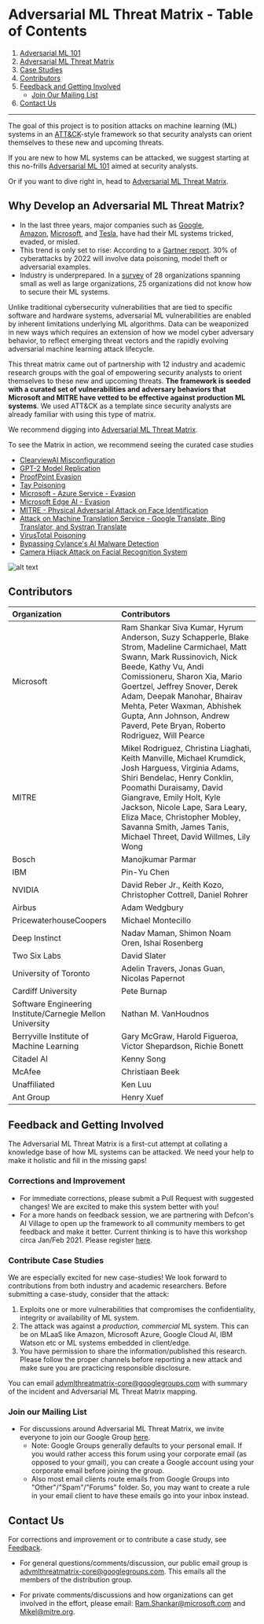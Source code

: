 # Adversarial ML Threat Matrix - Table of Contents
1. [Adversarial ML 101](/pages/adversarial-ml-101.md#adversarial-machine-learning-101)
2. [Adversarial ML Threat Matrix](pages/adversarial-ml-threat-matrix.md#adversarial-ml-threat-matrix)
3. [Case Studies](/pages/case-studies-page.md#case-studies-page)
4. [Contributors](#contributors)
5. [Feedback and Getting Involved](#feedback-and-getting-involved)
    - [Join Our Mailing List](#join-our-mailing-list)
6. [Contact Us](#contact-us)
---- 

The goal of this project is to position attacks on machine learning (ML) systems in an [ATT&CK](https://attack.mitre.org/)-style framework so that security analysts can orient themselves
to these new and upcoming threats.

If you are new to how ML systems can be attacked, we suggest starting at this no-frills [Adversarial ML 101](/pages/adversarial-ml-101.md#adversarial-machine-learning-101) aimed at security analysts. 

Or if you want to dive right in, head to [Adversarial ML Threat Matrix](/pages/adversarial-ml-threat-matrix.md#adversarial-ml-threat-matrix).

## Why Develop an Adversarial ML Threat Matrix? 
-   In the last three years, major companies such as [Google](https://www.zdnet.com/article/googles-best-image-recognition-system-flummoxed-by-fakes/), [Amazon](https://www.fastcompany.com/90240975/alexa-can-be-hacked-by-chirping-birds), [Microsoft](https://www.theguardian.com/technology/2016/mar/24/tay-microsofts-ai-chatbot-gets-a-crash-course-in-racism-from-twitter), and [Tesla](https://spectrum.ieee.org/cars-that-think/transportation/self-driving/three-small-stickers-on-road-can-steer-tesla-autopilot-into-oncoming-lane), have had their ML systems tricked, evaded, or misled.
-   This trend is only set to rise: According to a [Gartner report](https://www.gartner.com/doc/3939991). 30% of cyberattacks by 2022 will involve data poisoning, model     theft or adversarial examples.
-   Industry is underprepared. In a [survey](https://arxiv.org/pdf/2002.05646.pdf) of 28 organizations spanning small as well as large organizations, 25           organizations did not know how to secure their ML systems.

Unlike traditional cybersecurity vulnerabilities that are tied to specific software and hardware systems, adversarial ML vulnerabilities are enabled by inherent limitations underlying ML algorithms. Data can be weaponized in new ways which requires an extension of how we model cyber adversary behavior, to reflect emerging threat vectors and the rapidly evolving adversarial machine learning attack lifecycle.

This threat matrix came out of partnership with 12 industry and academic research groups with the goal of empowering security analysts to orient themselves to these new and upcoming threats. **The framework is seeded with a curated set of vulnerabilities and adversary behaviors that Microsoft and MITRE have vetted to be effective against production ML systems**. We used ATT&CK as a template since security analysts are already familiar with using this type of matrix. 

We recommend digging into [Adversarial ML Threat Matrix](/pages/adversarial-ml-threat-matrix.md#adversarial-ml-threat-matrix). 

To see the Matrix in action, we recommend seeing the curated case studies

  - [ClearviewAI Misconfiguration](/pages/case-studies-page.md#clearviewai-misconfiguration)
  - [GPT-2 Model Replication](/pages/case-studies-page.md#gpt-2-model-replication)
  - [ProofPoint Evasion](/pages/case-studies-page.md#proofpoint-evasion)
  - [Tay Poisoning](/pages/case-studies-page.md#tay-poisoning)
  - [Microsoft - Azure Service - Evasion](/pages/case-studies-page.md#microsoft---azure-service)
  - [Microsoft Edge AI - Evasion](/pages/case-studies-page.md#microsoft---edge-ai)
  - [MITRE - Physical Adversarial Attack on Face Identification](/pages/case-studies-page.md#mitre---physical-adversarial-attack-on-face-identification)
  - [Attack on Machine Translation Service - Google Translate, Bing Translator, and Systran Translate](/pages/case-studies-page.md#attack-on-machine-translation-service---google-translate-bing-translator-and-systran-translate)
  - [VirusTotal Poisoning](/pages/case-studies-page.md#virustotal-poisoning)
  - [Bypassing Cylance's AI Malware Detection](/pages/case-studies-page.md#bypassing-cylances-ai-malware-detection)
  - [Camera Hijack Attack on Facial Recognition System](/pages/case-studies-page.md#camera-hijack-attack-on-facial-recognition-system)


![alt text](images/AdvMLThreatMatrix.jpg)




## Contributors

| **Organization**    | **Contributors**    |
| :---                | :---                |
| Microsoft           | Ram Shankar Siva Kumar, Hyrum Anderson, Suzy Schapperle, Blake Strom, Madeline Carmichael, Matt Swann, Mark Russinovich, Nick Beede, Kathy Vu, Andi Comissioneru, Sharon Xia, Mario Goertzel, Jeffrey Snover, Derek Adam, Deepak Manohar, Bhairav Mehta, Peter Waxman, Abhishek Gupta, Ann Johnson, Andrew Paverd, Pete Bryan, Roberto Rodriguez, Will Pearce  |
| MITRE               | Mikel Rodriguez, Christina Liaghati, Keith Manville, Michael Krumdick, Josh Harguess, Virginia Adams, Shiri Bendelac, Henry Conklin, Poomathi Duraisamy, David Giangrave, Emily Holt, Kyle Jackson, Nicole Lape, Sara Leary, Eliza Mace, Christopher Mobley, Savanna Smith, James Tanis, Michael Threet, David Willmes, Lily Wong |
| Bosch               | Manojkumar Parmar |
| IBM                 | Pin-Yu Chen       |
| NVIDIA              | David Reber Jr., Keith Kozo, Christopher Cottrell, Daniel Rohrer |
| Airbus              | Adam Wedgbury     |
|PricewaterhouseCoopers |Michael Montecillo|
| Deep Instinct       | Nadav Maman, Shimon Noam Oren, Ishai Rosenberg|
| Two Six Labs        | David Slater      |
| University of Toronto | Adelin Travers, Jonas Guan, Nicolas Papernot |
| Cardiff University  | Pete Burnap |
| Software Engineering Institute/Carnegie Mellon University | Nathan M. VanHoudnos | 
| Berryville Institute of Machine Learning | Gary McGraw, Harold Figueroa, Victor Shepardson, Richie Bonett|
| Citadel AI | Kenny Song |
| McAfee              | Christiaan Beek |
| Unaffiliated | Ken Luu |
| Ant Group | Henry Xuef |

## Feedback and Getting Involved 

The Adversarial ML Threat Matrix is a first-cut attempt at collating a knowledge base of how ML systems can be attacked. We need your help to make it holistic and fill in the missing gaps!

### Corrections and Improvement

-   For immediate corrections, please submit a Pull Request with suggested changes! We are excited to make this system better with you!
-   For a more hands on feedback session, we are partnering with Defcon's AI Village to open up the framework to all community members to get feedback and make it better. Current thinking is to have this workshop circa
Jan/Feb 2021. Please register [here](https://docs.google.com/forms/d/e/1FAIpQLSdqtuE0v7qBRsGUUWDrzUEenHCdv-HNP1IiLil67dgpXtHqQw/viewform).

### Contribute Case Studies

We are especially excited for new case-studies! We look forward to contributions from both industry and academic researchers. Before submitting a case-study, consider that the attack:
1.  Exploits one or more vulnerabilities that compromises the confidentiality, integrity or availability of ML system. 
2.  The attack was against a *production, commercial* ML system. This can be on MLaaS like Amazon, Microsoft Azure, Google Cloud AI, IBM Watson etc or ML systems embedded in client/edge. 
3.  You have permission to share the information/published this research. Please follow the proper channels before reporting a new attack and make sure you are practicing responsible disclosure.

You can email advmlthreatmatrix-core@googlegroups.com with summary of the incident and Adversarial ML Threat Matrix mapping.


### Join our Mailing List

- For discussions around Adversarial ML Threat Matrix, we invite everyone to join our Google Group [here](https://groups.google.com/forum/#!forum/advmlthreatmatrix/join).
  - Note: Google Groups generally defaults to your personal email. If you would rather access this forum using your corporate email (as opposed to your gmail), you can create a Google account using your corporate email before joining the group.
  - Also most email clients route emails from Google Groups into "Other"/"Spam"/"Forums" folder. So, you may want to create a rule in your email client to have these emails go  into your inbox instead. 

 
 ## Contact Us
For corrections and improvement or to contribute a case study, see [Feedback](#feedback-and-getting-involved).


-  For general questions/comments/discussion, our public email group is advmlthreatmatrix-core@googlegroups.com. This emails all the members of the distribution group. 

-  For private comments/discussions and how organizations can get involved in the effort, please email: <Ram.Shankar@microsoft.com> and <Mikel@mitre.org>. 

